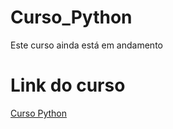 ﻿# Curso_Python
Este curso ainda está em andamento

# Link do curso
[Curso Python]([URL](https://www.udemy.com/course/python-3-do-zero-ao-avancado/?couponCode=KEEPLEARNINGBR))
